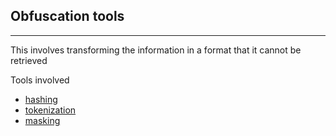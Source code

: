## **Obfuscation tools**
---
This involves transforming the information in a format that it cannot be retrieved 

Tools involved 
- [hashing](hashing.md)
- [tokenization](tokenization.md)
- [masking](masking.md)

